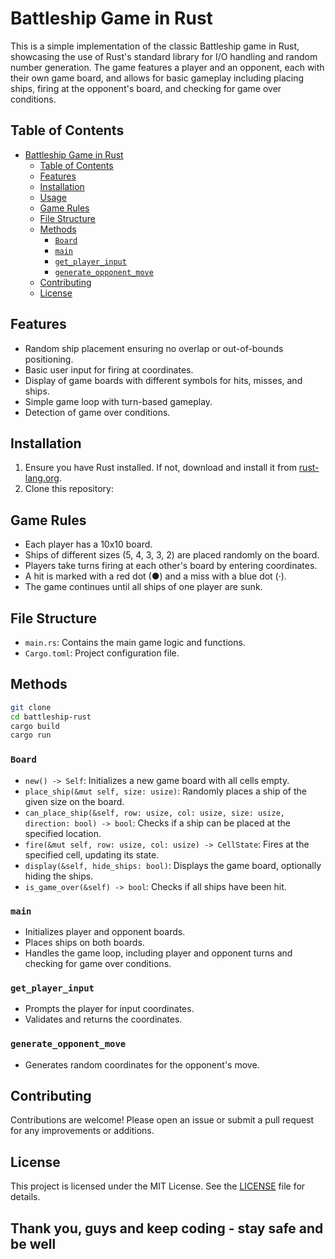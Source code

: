 # Battleship Game in Rust

This is a simple implementation of the classic Battleship game in Rust, showcasing the use of Rust's standard library for I/O handling and random number generation. The game features a player and an opponent, each with their own game board, and allows for basic gameplay including placing ships, firing at the opponent's board, and checking for game over conditions.

## Table of Contents

- [Battleship Game in Rust](#battleship-game-in-rust)
  - [Table of Contents](#table-of-contents)
  - [Features](#features)
  - [Installation](#installation)
  - [Usage](#usage)
  - [Game Rules](#game-rules)
  - [File Structure](#file-structure)
  - [Methods](#methods)
    - [`Board`](#board)
    - [`main`](#main)
    - [`get_player_input`](#get_player_input)
    - [`generate_opponent_move`](#generate_opponent_move)
  - [Contributing](#contributing)
  - [License](#license)

## Features

- Random ship placement ensuring no overlap or out-of-bounds positioning.
- Basic user input for firing at coordinates.
- Display of game boards with different symbols for hits, misses, and ships.
- Simple game loop with turn-based gameplay.
- Detection of game over conditions.

## Installation

1. Ensure you have Rust installed. If not, download and install it from [rust-lang.org](https://www.rust-lang.org/tools/install).
2. Clone this repository:
## Game Rules

- Each player has a 10x10 board.
- Ships of different sizes (5, 4, 3, 3, 2) are placed randomly on the board.
- Players take turns firing at each other's board by entering coordinates.
- A hit is marked with a red dot (●) and a miss with a blue dot (·).
- The game continues until all ships of one player are sunk.

## File Structure

- `main.rs`: Contains the main game logic and functions.
- `Cargo.toml`: Project configuration file.

## Methods

```sh
git clone 
cd battleship-rust
cargo build
cargo run
```

### `Board`

- `new() -> Self`: Initializes a new game board with all cells empty.
- `place_ship(&mut self, size: usize)`: Randomly places a ship of the given size on the board.
- `can_place_ship(&self, row: usize, col: usize, size: usize, direction: bool) -> bool`: Checks if a ship can be placed at the specified location.
- `fire(&mut self, row: usize, col: usize) -> CellState`: Fires at the specified cell, updating its state.
- `display(&self, hide_ships: bool)`: Displays the game board, optionally hiding the ships.
- `is_game_over(&self) -> bool`: Checks if all ships have been hit.

### `main`

- Initializes player and opponent boards.
- Places ships on both boards.
- Handles the game loop, including player and opponent turns and checking for game over conditions.

### `get_player_input`

- Prompts the player for input coordinates.
- Validates and returns the coordinates.

### `generate_opponent_move`

- Generates random coordinates for the opponent's move.

## Contributing

Contributions are welcome! Please open an issue or submit a pull request for any improvements or additions.

## License

This project is licensed under the MIT License. See the [LICENSE](LICENSE) file for details.

## Thank you, guys and keep coding - stay safe and be well
